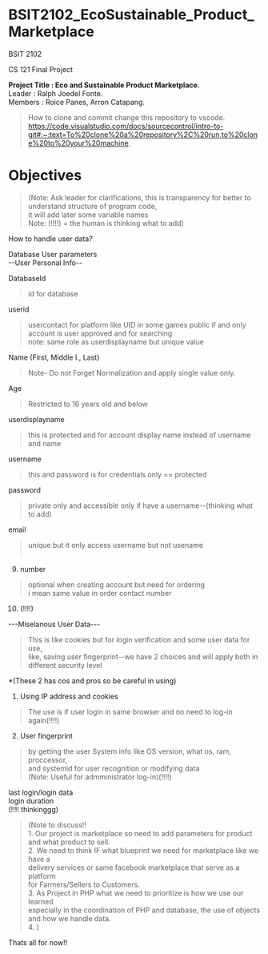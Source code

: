 ﻿# BSIT2102_EcoSustainable_Product_Marketplace
BSIT 2102<br>

CS 121 Final Project <br>

**Project Title : Eco and Sustainable Product Marketplace.**<br>
Leader : Ralph Joedel Fonte.<br>
Members :  Roice Panes, Arron Catapang.<br>


> How to clone and commit change this repository to vscode.<br>
https://code.visualstudio.com/docs/sourcecontrol/intro-to-git#:~:text=To%20clone%20a%20repository%2C%20run,to%20clone%20to%20your%20machine.

# Objectives

> (Note: Ask leader for clarifications, this is transparency for better to understand structure of program code,<br>
>it will add later some variable names<br> 
>Note: (!!!!) = the human is thinking what to add)<br> 

How to handle user data?<br>

Database User parameters<br>
--User Personal Info--<br>

DatabaseId<br>
> id for database

userid                             
>usercontact for platform like UID in some games
>public if and only account is user approved and for searching <br>
>note: same role as userdisplayname but unique value<br>

Name (First, Middle I., Last)
>Note- Do not Forget Normalization and apply single value only.<br>

Age                                
>Restricted to 16 years old and below<br>

userdisplayname                    
>this is protected and for account display name instead of username and name<br>

username
>this and password is for credentials only == protected<br>

password 
>private only and accessible only if have a username--(thinking what to add)<br>

email
>unique but it only access username but not usename<br><br>

9. number
>optional when creating account but need for ordering <br>
>i mean same value in order contact number<br>

10. (!!!!)

---Miselanous User Data---
>This is like cookies but for login verification and some user data for use,<br>
>like, saving user fingerprint--we have 2 choices and will apply both in different security level<br> 

*(These 2 has cos and pros so be careful in using)<br> 
1. Using IP address and cookies 
>The use is if user login in same browser and no need to log-in again(!!!!)

2. User fingerprint 
> by getting the user System info like OS version, what os, ram, proccessor, <br> and systemid for user recognition or modifying data<br> 
>(Note: Useful for admministrator log-in)(!!!!)<br>

last login/login data<br> 
login duration<br> 
(!!!! thinkinggg)<br> 

>(Note to discuss!!<br> 
    1. Our project is marketplace so need to add parameters for product and what product to sell.<br>
    2. We need to think IF what blueprint we need for marketplace like we have a<br> delivery services or same facebook marketplace that serve as a platform<br> for Farmers/Sellers to Customers.<br>
    3. As Project in PHP what we need to prioritize is how we use our learned <br>especially in the coordination of PHP and database, the use of objects <br>and how we handle data.<br>
    4.  )

Thats all for now!!
